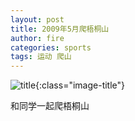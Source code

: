 ```yaml
---
layout: post
title: 2009年5月爬梧桐山
author: fire
categories: sports 
tags: 运动 爬山
---
```


![title](https://image.sideproject.cn/titlex/titlex_021.jpg){:class="image-title"}

和同学一起爬梧桐山

